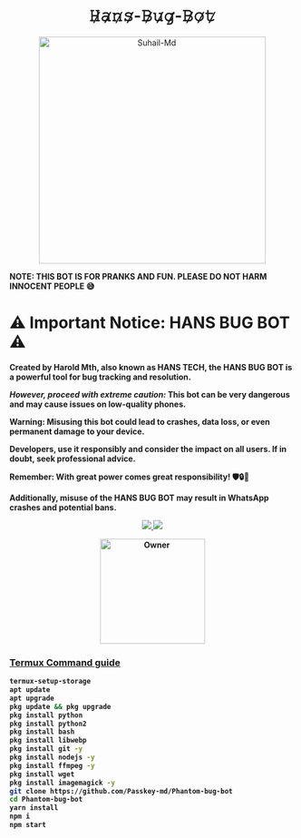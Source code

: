 <h1 align="center"><STRONG>𝙷̷𝚊̷𝚗̷𝚜̷-𝙱̷𝚞̷𝚐̷-𝙱̷𝚘̷𝚝̷</STRONG></h1>

<p align="center">
  <a href="https://youtube.com/@HansTech0">
    <img alt="Suhail-Md" height="400" src="https://github.com/HaroldMth/Hans-Bug-Bot/blob/master/Hans%20bug%20bot.jpeg">
  </a>
</p>

<!DOCTYPE html>
<html lang="en">
<head>
    <meta charset="UTF-8">
    <meta name="viewport" content="width=device-width, initial-scale=1.0">
</head>
<body>
    <p> <strong>NOTE<strong>: THIS BOT IS FOR PRANKS AND FUN. PLEASE DO NOT HARM INNOCENT PEOPLE 😅</p>
</body>
</html>

<!DOCTYPE html>
<html lang="en">
<head>
    <meta charset="UTF-8">
    <meta name="viewport" content="width=device-width, initial-scale=1.0">
   
</head>
<body>
    <div class="announcement">
        <h1>⚠️ Important Notice: HANS BUG BOT ⚠️</h1>
        <p>Created by Harold Mth, also known as HANS TECH, the <strong>HANS BUG BOT</strong> is a powerful tool for bug tracking and resolution.</p>
        <p><em>However, proceed with extreme caution:</em> This bot can be <strong>very dangerous</strong> and may cause issues on low-quality phones.</p>
        <p><strong>Warning:</strong> Misusing this bot could lead to crashes, data loss, or even permanent damage to your device.</p>
        <p>Developers, use it responsibly and consider the impact on all users. If in doubt, seek professional advice.</p>
        <p>Remember: With great power comes great responsibility! 🛡️🔒🚫</p>
        <p>Additionally, misuse of the HANS BUG BOT may result in WhatsApp crashes and potential bans.</p>
    </div>
</body>
</html>


<p align="center">
  <a href="https://gihtub.com/HaroldMth">

</p>

<p align="center">
  <a href="https://github.com/HaroldMth/Hans-bug-bot/fork">
    <img src="https://img.shields.io/github/forks/HaroldMth/Hans-bug-bot?label=Fork&style=social">
    
    
  <a href="https://github.com/HaroldMth/Hans-bug-bot/stargazers"> 
    <img src="https://img.shields.io/github/stars/HaroldMth?style=social">
  </a>

</p>


<p align="center">
<a href="https://github.com/Passkey-md"><img title="Owner" src="https://img.shields.io/badge/Owner-HANS_TECH-blue.svg?style=for-the-badge&logo=github" width="185px"

</p>


### Termux Command guide 

 ```bash
termux-setup-storage
apt update
apt upgrade
pkg update && pkg upgrade
pkg install python
pkg install python2
pkg install bash
pkg install libwebp
pkg install git -y
pkg install nodejs -y 
pkg install ffmpeg -y 
pkg install wget
pkg install imagemagick -y
git clone https://github.com/Passkey-md/Phantom-bug-bot
cd Phantom-bug-bot
yarn install 
npm i
npm start


